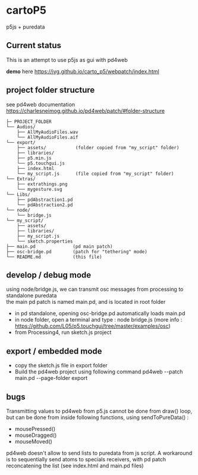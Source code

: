 # cartoP5
p5js + puredata 

## Current status
This is an attempt to use p5js as gui with pd4web 

**demo** here https://jyg.github.io/carto_p5/webpatch/index.html

## project folder structure

see pd4web documentation 
https://charlesneimog.github.io/pd4web/patch/#folder-structure

    ├─ PROJECT_FOLDER
    └── Audios/    
        ├── AllMyAudioFiles.wav    
        └── AllMyAudioFiles.aif    
    └── export/    
        ├── assets/	          (folder copied from "my_script" folder)   
        ├── libraries/    
        ├── p5.min.js    
        └── p5.touchgui.js    
        ├── index.html    
        └── my_script.js      (file copied from "my_script" folder)    
    └── Extras/		       
        ├── extrathings.png		       
        └── mygesture.svg		       
    └── Libs/		       
        ├── pdAbstraction1.pd		       
        └── pdAbstraction2.pd		       
    └── node/		       
        └── bridge.js 	 	       
    └── my_script/		       
        ├── assets/		       
        ├── libraries/		       
        ├── my_script.js		       	       
        └── sketch.properties		       
    ├── main.pd              (pd main patch)       
    ├── osc-bridge.pd        (patch for "tethering" mode)		       
    └── README.md            (this file)	
	    
	       



## develop / debug mode
using node/bridge.js, we can transmit osc messages from processing to standalone puredata              
the main pd patch is named main.pd, and is located in root folder           

* in pd standalone, opening osc-bridge.pd automatically loads main.pd
* in node folder, open a terminal and type : node bridge.js (more info : https://github.com/L05/p5.touchgui/tree/master/examples/osc)
* from Processing4, run sketch.js project

## export / embedded mode
* copy the sketch.js file in export folder
* Build the pd4web project using following command
pd4web --patch main.pd  --page-folder export

## bugs

Transmitting values to pd4web from p5.js cannot be done from draw() loop, but can be done from inside following functions, using sendToPureData()  :
* mousePressed()
* mouseDragged()
* mouseMoved()
  
pd4web doesn't allow to send lists to puredata from js script. A workaround is to sequentially send atoms to specials receivers, with pd patch reconcatening the list (see index.html and main.pd files)
